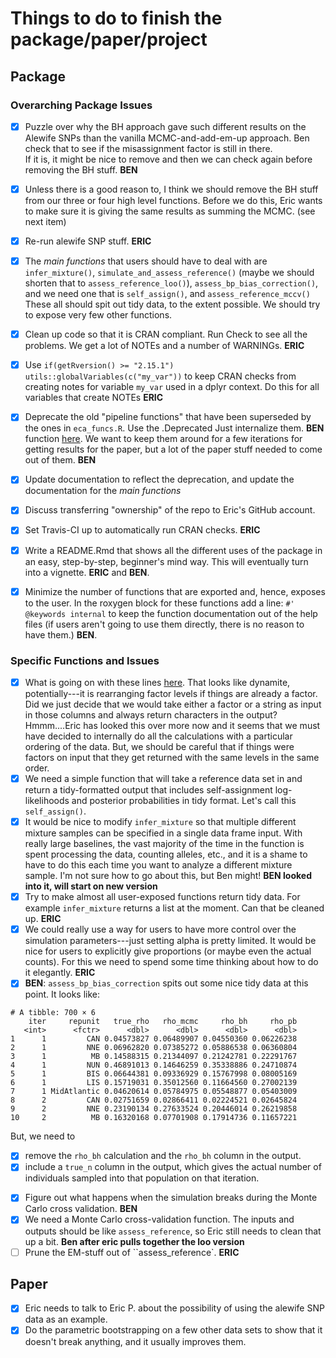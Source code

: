 # Things to do to finish the package/paper/project

## Package 

### Overarching Package Issues

- [x] Puzzle over why the BH approach gave such different results on the Alewife SNPs than the
vanilla MCMC-and-add-em-up approach.  Ben check that to see if the misassignment factor is still in there.  
If it is, it might be nice to remove and then we can check again before removing the BH stuff.  __BEN__
- [x] Unless there is a good reason to, I think we should remove the BH stuff from our three or
four high level functions.  Before we do this, Eric wants to make sure it is giving the same results as summing the MCMC. (see next item)
- [x] Re-run alewife SNP stuff.  __ERIC__
- [x] The _main functions_ that users should have to deal with are `infer_mixture()`,
`simulate_and_assess_reference()` (maybe we should shorten that to `assess_reference_loo()`), `assess_bp_bias_correction()`, and we need one that is `self_assign()`, and `assess_reference_mccv()`  These all
should spit out tidy data, to the extent possible.  We should try to expose very few other 
functions.  
- [x] Clean up code so that it is CRAN compliant. Run Check to
see all the problems.  We get a lot of NOTEs and
a number of WARNINGs.  **ERIC**
- [x] Use `if(getRversion() >= "2.15.1") utils::globalVariables(c("my_var"))` to
keep CRAN checks from creating notes for variable `my_var` used in a dplyr context.
Do this for all variables that create NOTEs  **ERIC**
- [x] Deprecate the old "pipeline functions" that have been superseded by the ones in `eca_funcs.R`.
Use the .Deprecated Just internalize them. __BEN__
function [here](https://stat.ethz.ch/R-manual/R-devel/library/base/html/Deprecated.html).
We want to keep them around for a few iterations for getting results
for the paper, but a lot of the paper
stuff needed to come out of them. **BEN**
- [x] Update documentation to reflect the deprecation, and update the documentation
for the _main functions_ 
- [X] Discuss transferring "ownership" of the repo to Eric's GitHub account.
- [x] Set Travis-CI up to automatically run CRAN checks.  **ERIC** 
- [x] Write a README.Rmd that shows all the different uses of the package in an easy, step-by-step,
beginner's mind way.  This will eventually turn into a vignette.  **ERIC** and **BEN**. 
- [x] Minimize the number of functions that are exported and, hence, exposes to the user. In
the roxygen block for these functions add a line: `#' @keywords internal` to keep the function
documentation out of the help files (if users aren't going to use them directly, there is
no reason to have them.) **BEN**.




### Specific Functions and Issues

- [x] What is going on with these lines [here](https://github.com/benmoran11/rubias/blob/64a1ba2fcaa1471fc338d37d87abe94bf0655ac6/R/data_conversion.R#L385-L387).  That looks
like dynamite, potentially---it is rearranging factor levels if things are already a factor.  Did we just decide that we
would take either a factor or a string as input in those columns and always return characters in the output?  Hmmm....Eric has
looked this over more now and it seems that we must have decided to internally do all the calculations with a particular ordering
of the data.  But, we should be careful that if things were factors on input that they get returned with the same levels in the same
order.  
- [X] We need a simple function that will take a reference data set in and return a tidy-formatted
output that includes self-assignment log-likelihoods and posterior probabilities in tidy format. Let's
call this `self_assign()`.
- [x] It would be nice to modify `infer_mixture` so that multiple different mixture samples can
be specified in a single data frame input.  With really large baselines, the vast majority of the
time in the function is spent processing the data, counting alleles, etc., and it is a shame to have
to do this each time you want to analyze a different mixture sample.  I'm not sure how to go about this, but Ben might!  __BEN looked into it, will start on new version__
- [x] Try to make almost all user-exposed functions return tidy data.  For example `infer_mixture`
returns a list at the moment.  Can that be cleaned up.  __ERIC__
- [x] We could really use a way for users to have more control over the simulation parameters---just
setting alpha is pretty limited.  It would be nice for users to explicitly give proportions (or maybe 
even the actual counts).  For this we need to spend some time thinking about how to do it elegantly.  __ERIC__
- [x] __BEN__:  `assess_bp_bias_correction` spits out some nice tidy data at this point.  It looks like:
```
# A tibble: 700 × 6
    iter     repunit   true_rho   rho_mcmc     rho_bh     rho_pb
   <int>      <fctr>      <dbl>      <dbl>      <dbl>      <dbl>
1      1         CAN 0.04573827 0.06489907 0.04550360 0.06226238
2      1         NNE 0.06962820 0.07385272 0.05886538 0.06360804
3      1          MB 0.14588315 0.21344097 0.21242781 0.22291767
4      1         NUN 0.46891013 0.14646259 0.35338886 0.24710874
5      1         BIS 0.06644381 0.09336929 0.15767998 0.08005169
6      1         LIS 0.15719031 0.35012560 0.11664560 0.27002139
7      1 MidAtlantic 0.04620614 0.05784975 0.05548877 0.05403009
8      2         CAN 0.02751659 0.02866411 0.02224521 0.02645824
9      2         NNE 0.23190134 0.27633524 0.20446014 0.26219858
10     2          MB 0.16320168 0.07701908 0.17914736 0.11657221
```
But, we need to 
  + [x] remove the `rho_bh` calculation and the `rho_bh` column in the output.
  + [x] include a `true_n` column in the output, which gives the
    actual number of individuals sampled into that population on that iteration.

- [x] Figure out what happens when the simulation breaks during the Monte Carlo cross validation.  __BEN__
- [x] We need a Monte Carlo cross-validation function.  The inputs and outputs should be like `assess_reference`, so Eric still needs to clean that up a bit.  __Ben after  eric pulls together the loo version__
- [ ] Prune the EM-stuff out of ``assess_reference`.   __ERIC__

## Paper

- [x]  Eric needs to talk to Eric P. about the possibility of using the 
alewife SNP data as an example.
- [x] Do the parametric bootstrapping on a few other data sets to show that
it doesn't break anything, and it usually improves them.
